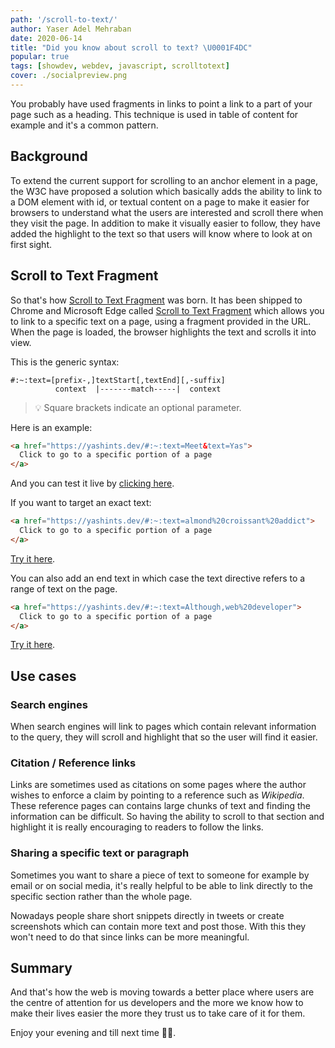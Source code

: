 ```yaml
---
path: '/scroll-to-text/'
author: Yaser Adel Mehraban
date: 2020-06-14
title: "Did you know about scroll to text? \U0001F4DC"
popular: true
tags: [showdev, webdev, javascript, scrolltotext]
cover: ./socialpreview.png
---
```


You probably have used fragments in links to point a link to a part of your page such as a heading. This technique is used in table of content for example and it's a common pattern.

<!--more-->

## Background

To extend the current support for scrolling to an anchor element in a page, the W3C have proposed a solution which basically adds the ability to link to a DOM element with id, or textual content on a page to make it easier for browsers to understand what the users are interested and scroll there when they visit the page. In addition to make it visually easier to follow, they have added the highlight to the text so that users will know where to look at on first sight.

## Scroll to Text Fragment

So that's how [Scroll to Text Fragment](https://github.com/WICG/scroll-to-text-fragment) was born. It has been shipped to Chrome and Microsoft Edge called [Scroll to Text Fragment](https://github.com/WICG/scroll-to-text-fragment) which allows you to link to a specific text on a page, using a fragment provided in the URL. When the page is loaded, the browser highlights the text and scrolls it into view.

This is the generic syntax:

```
#:~:text=[prefix-,]textStart[,textEnd][,-suffix]
          context  |-------match-----|  context
```

> 💡 Square brackets indicate an optional parameter.

Here is an example:

```html
<a href="https://yashints.dev/#:~:text=Meet&text=Yas">
  Click to go to a specific portion of a page
</a>
```

And you can test it live by [clicking here](https://yashints.dev#:~:text=Meet&text=Yas).

If you want to target an exact text:

```html
<a href="https://yashints.dev/#:~:text=almond%20croissant%20addict">
  Click to go to a specific portion of a page
</a>
```

[Try it here](https://yashints.dev/#:~:text=almond%20croissant%20addict).


You can also add an end text in which case the text directive refers to a range of text on the page.

```html
<a href="https://yashints.dev/#:~:text=Although,web%20developer">
  Click to go to a specific portion of a page
</a>
```

[Try it here](https://yashints.dev/#:~:text=Although,web%20developer).


## Use cases

### Search engines

When search engines will link to pages which contain relevant information to the query, they will scroll and highlight that so the user will find it easier.

### Citation / Reference links

Links are sometimes used as citations on some pages where the author wishes to enforce a claim by pointing to a reference such as _Wikipedia_. These reference pages can contains large chunks of text and finding the information can be difficult. So having the ability to scroll to that section and highlight it is really encouraging to readers to follow the links.

### Sharing a specific text or paragraph

Sometimes you want to share a piece of text to someone for example by email or on social media, it's really helpful to be able to link directly to the specific section rather than the whole page.

Nowadays people share short snippets directly in tweets or create screenshots which can contain more text and post those. With this they won't need to do that since links can be more meaningful.

## Summary

And that's how the web is moving towards a better place where users are the centre of attention for us developers and the more we know how to make their lives easier the more they trust us to take care of it for them.

Enjoy your evening and till next time 👋🏽.